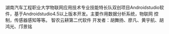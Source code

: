 湖南汽车工程职业大学物联网应用技术专业技能特长队双创项目Androidstudio软件，基于Androidstudio4.5以上版本开发。主要作用数据分析系统，物联网
控制，传感器感知等等。
智农云耕第二代软件
开发者：胡舞扬、廖凡、黄宇航、胡鸿光、邝景铭

